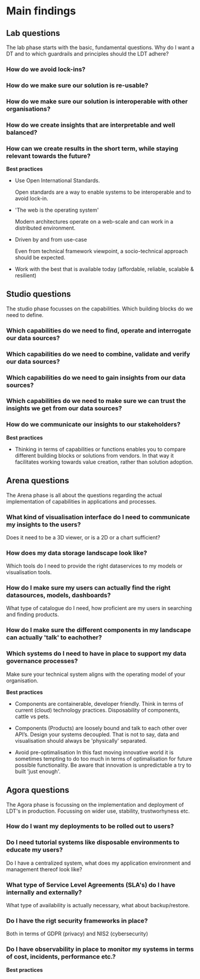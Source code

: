 # Main findings

## Lab questions

The lab phase starts with the basic, fundamental questions. Why do I want a DT and to which guardrails and principles should the LDT adhere?

### How do we avoid lock-ins?

### How do we make sure our solution is re-usable?

### How do we make sure our solution is interoperable with other organisations?

### How do we create insights that are interpretable and well balanced?

### How can we create results in the short term, while staying relevant towards the future?

__Best practices__

- Use Open International Standards.

    Open standards are a way to enable systems to be interoperable and to avoid lock-in.

- 'The web is the operating system'

    Modern architectures operate on a web-scale and can work in a distributed environment.

- Driven by and from use-case

    Even from technical framework viewpoint, a socio-technical approach should be expected. 

- Work with the best that is available today (affordable, reliable, scalable & resilient)

    



## Studio questions

The studio phase focusses on the capabilities. Which building blocks do we need to define.

### Which capabilities do we need to find, operate and interrogate our data sources?

### Which capabilities do we need to combine, validate and verify our data sources?

### Which capabilities do we need to gain insights from our data sources?

### Which capabilities do we need to make sure we can trust the insights we get from our data sources?

### How do we communicate our insights to our stakeholders?


__Best practices__

- Thinking in terms of capabilities or functions enables you to compare different building blocks or 
solutions from vendors. In that way it facilitates working towards value creation, rather than solution adoption.


## Arena questions

The Arena phase is all about the questions regarding the actual implementation of capabilities in applications and processes.

### What kind of visualisation interface do I need to communicate my insights to the users? 
Does it need to be a 3D viewer, or is a 2D or a chart sufficient?

### How does my data storage landscape look like? 
Which tools do I need to provide the right dataservices to my models or visualisation tools.

### How do I make sure my users can actually find the right datasources, models, dashboards?
What type of catalogue do I need, how proficient are my users in searching and finding products.

### How do I make sure the different components in my landscape can actually 'talk' to eachother?

### Which systems do I need to have in place to support my data governance processes?
Make sure your technical system aligns with the operating model of your organisation.

__Best practices__

- Components are containerable, developer friendly.
Think in terms of current (cloud) technology practices. Disposability of components, cattle vs pets.

- Components (Products) are loosely bound and talk to each other over API’s.
Design your systems decoupled. That is not to say, data and visualisation should always be 'physically' separated.

- Avoid pre-optimalisation
In this fast moving innovative world it is sometimes tempting to do too much in terms of optimalisation for future possible functionality.
Be aware that innovation is unpredictable a try to built 'just enough'.

## Agora questions

The Agora phase is focussing on the implementation and deployment of LDT's in production. Focussing on wider use, stability, trustworhyness etc.

### How do I want my deployments to be rolled out to users?

### Do I need tutorial systems like disposable environments to educate my users?
Do I have a centralized system, what does my application environment and management thereof look like?

### What type of Service Level Agreements (SLA's) do I have internally and externally? 
What type of availability is actually necessary, what about backup/restore.

### Do I have the rigt security frameworks in place?
Both in terms of GDPR (privacy) and NIS2 (cybersecurity)

### Do I have observability in place to monitor my systems in terms of cost, incidents, performance etc.?


__Best practices__



